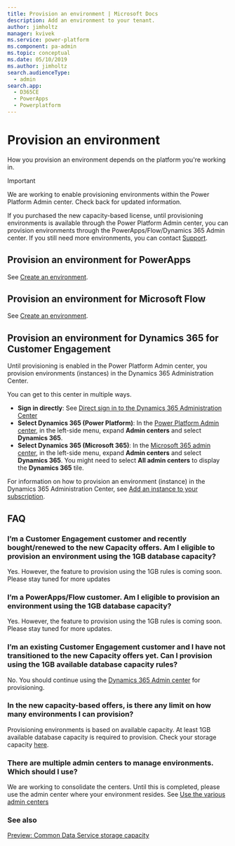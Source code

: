 ```yaml
---
title: Provision an environment | Microsoft Docs
description: Add an environment to your tenant.
author: jimholtz
manager: kvivek
ms.service: power-platform
ms.component: pa-admin
ms.topic: conceptual
ms.date: 05/10/2019
ms.author: jimholtz
search.audienceType: 
  - admin
search.app: 
  - D365CE
  - PowerApps
  - Powerplatform
---
```


# Provision an environment

How you provision an environment depends on the platform you're working in.

> [!IMPORTANT]
> We are working to enable provisioning environments within the Power Platform Admin center. Check back for updated information.
>
> If you purchased the new capacity-based license, until provisioning environments is available through the Power Platform Admin center, you can provision environments through the PowerApps/Flow/Dynamics 365 Admin center. If you still need more environments, you can contact [Support](get-help-support.md).

## Provision an environment for PowerApps

See [Create an environment](create-environment.md).

## Provision an environment for Microsoft Flow

See [Create an environment](https://docs.microsoft.com/flow/environments-overview-admin#create-an-environment).

## Provision an environment for Dynamics 365 for Customer Engagement

Until provisioning is enabled in the Power Platform Admin center, you provision environments (instances) in the Dynamics 365 Administration Center.

You can get to this center in multiple ways.

- **Sign in directly**: See [Direct sign in to the Dynamics 365 Administration Center](https://docs.microsoft.com/dynamics365/customer-engagement/admin/sign-in-office-365-apps#direct-sign-in-to-the-dynamics-365-administration-center)
- **Select Dynamics 365 (Power Platform)**: In the [Power Platform Admin center](https://admin.powerplatform.microsoft.com/), in the left-side menu, expand **Admin centers** and select **Dynamics 365**.
- **Select Dynamics 365 (Microsoft 365)**: In the [Microsoft 365 admin center](https://admin.microsoft.com), in the left-side menu, expand **Admin centers** and select **Dynamics 365**. You might need to select **All admin centers** to display the **Dynamics 365** tile. 

For information on how to provision an environment (instance) in the Dynamics 365 Administration Center, see [Add an instance to your subscription](https://docs.microsoft.com/dynamics365/customer-engagement/admin/add-instance-subscription).

## FAQ

### I’m a Customer Engagement customer and recently bought/renewed to the new Capacity offers. Am I eligible to provision an environment using the 1GB database capacity?
Yes. However, the feature to provision using the 1GB rules is coming soon. Please stay tuned for more updates
### I’m a PowerApps/Flow customer. Am I eligible to provision an environment using the 1GB database capacity?
Yes. However, the feature to provision using the 1GB rules is coming soon. Please stay tuned for more updates.
### I’m an existing Customer Engagement customer and I have not transitioned to the new Capacity offers yet. Can I provision using the 1GB available database capacity rules?
No. You should continue using the [Dynamics 365 Admin center](https://docs.microsoft.com/dynamics365/customer-engagement/admin/sign-in-office-365-apps#direct-sign-in-to-the-dynamics-365-administration-center) for provisioning. 
### In the new capacity-based offers, is there any limit on how many environments I can provision?
Provisioning environments is based on available capacity. At least 1GB available database capacity is required to provision. Check your storage capacity [here](https://admin.powerplatform.microsoft.com/analytics/capacity).
### There are multiple admin centers to manage environments. Which should I use?
We are working to consolidate the centers. Until this is completed, please use the admin center where your environment resides. See [Use the various admin centers](admin-centers.md)
<!-- 
### What is the licensing/role requirement to provision and administer Environments?
You can find more details here. 
-->
### See also 
[Preview: Common Data Service storage capacity](capacity-storage.md)